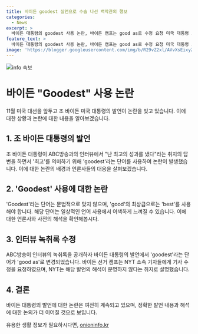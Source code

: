 ```yaml
---
title: 바이든 goodest 실언으로 수습 나선 백악관의 행보
categories:
  - News
excerpt: >
  바이든 대통령의 goodest 사용 논란, 바이든 캠프는 good as로 수정 요청 미국 대통령 조 바이든이 최근 goodest라는 단어를 사용해 논란이 되고 있는 가운데, 이를 good as로 수정해달라는 요청을 하고 있다. 이에 관련된 ABC방송과의 인터뷰 녹취록은 수정되었고, NYT는 해당 기사를 수정했으나, 여전히 바이든 대통령의 발언 해석이 분명하지 않다는 지적이 나왔다.
feature_text: >
  바이든 대통령의 goodest 사용 논란, 바이든 캠프는 good as로 수정 요청 미국 대통령 조 바이든이 최근 goodest라는 단어를 사용해 논란이 되고 있는 가운데, 이를 good as로 수정해달라는 요청을 하고 있다. 이에 관련된 ABC방송과의 인터뷰 녹취록은 수정되었고, NYT는 해당 기사를 수정했으나, 여전히 바이든 대통령의 발언 해석이 분명하지 않다는 지적이 나왔다.
image: 'https://blogger.googleusercontent.com/img/b/R29vZ2xl/AVvXsEixyZcFfHzMRdzZMjFBmAUKJYCLCGyLL1o632UiGVXcaFdKo_bkvkuCioo0uUKlGfBVcT3P84aROyZIXSBEx3Aw5nCQ3pTgDom1WDC4m8eifvWiAmWEEVb4x6G_l8C0QH225ldMjyaFvpxGEBGNO37VmDTDMHGhJPq73UglMfDca1-0aw/s1600/blogspot.png'
---
```


<p><img src="https://blogger.googleusercontent.com/img/b/R29vZ2xl/AVvXsEixyZcFfHzMRdzZMjFBmAUKJYCLCGyLL1o632UiGVXcaFdKo_bkvkuCioo0uUKlGfBVcT3P84aROyZIXSBEx3Aw5nCQ3pTgDom1WDC4m8eifvWiAmWEEVb4x6G_l8C0QH225ldMjyaFvpxGEBGNO37VmDTDMHGhJPq73UglMfDca1-0aw/s1600/blogspot.png" alt="info 속보" /></p>

<h1 data-ke-size="size26">바이든 "Goodest" 사용 논란</h1>

<p data-ke-size="size16">11월 미국 대선을 앞두고 조 바이든 미국 대통령의 발언이 논란을 빚고 있습니다. 이에 대한 상황과 논란에 대한 내용을 알아보겠습니다.</p>

<h2 data-ke-size="size26">1. 조 바이든 대통령의 발언</h2>

<p data-ke-size="size16">조 바이든 대통령이 ABC방송과의 인터뷰에서 "난 최고의 성과를 냈다"라는 취지의 답변을 하면서 '최고'를 의미하기 위해 'goodest'라는 단어를 사용하여 논란이 발생했습니다. 이에 대한 논란의 배경과 언론사들의 대응을 살펴보겠습니다.</p>

<h2 data-ke-size="size26">2. 'Goodest' 사용에 대한 논란</h2>

<p data-ke-size="size16">'Goodest'라는 단어는 문법적으로 맞지 않으며, 'good'의 최상급으로는 'best'를 사용해야 합니다. 해당 단어는 일상적인 언어 사용에서 어색하게 느껴질 수 있습니다. 이에 대한 언론사와 사전의 해석을 확인해봅시다.</p>

<h2 data-ke-size="size26">3. 인터뷰 녹취록 수정</h2>

<p data-ke-size="size16">ABC방송이 인터뷰의 녹취록을 공개하자 바이든 대통령의 발언에서 'goodest'라는 단어가 'good as'로 변경되었습니다. 바이든 선거 캠프는 NYT 소속 기자들에게 기사 수정을 요청하였으며, NYT는 해당 발언의 해석이 분명하지 않다는 취지로 설명했습니다.</p>

<h2 data-ke-size="size26">4. 결론</h2>

<p data-ke-size="size16">바이든 대통령의 발언에 대한 논란은 여전히 계속되고 있으며, 정확한 발언 내용과 해석에 대한 논의가 더 이어질 것으로 보입니다.</p>
유용한 생활 정보가 필요하시다면, <a href="https://onioninfo.kr" rel="dofollow">onioninfo.kr</a>


